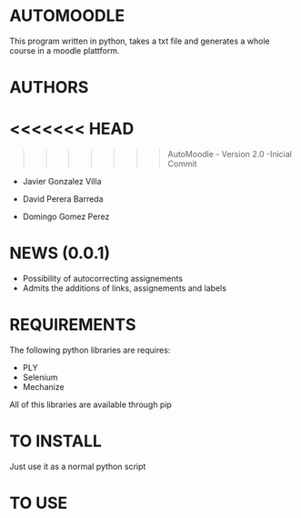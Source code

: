 AUTOMOODLE
======================================
This program written in python, takes a txt file and generates a whole
course in a moodle plattform.


AUTHORS
============
<<<<<<< HEAD
=======

>>>>>>> AutoMoodle - Version 2.0 -Inicial Commit
- Javier Gonzalez Villa

- David Perera Barreda

- Domingo Gomez Perez

NEWS (0.0.1)
============
- Possibility of autocorrecting assignements
- Admits the additions of links, assignements and labels


REQUIREMENTS
============
The following python libraries are requires:
- PLY
- Selenium
- Mechanize

All of this libraries are available through pip

TO INSTALL
==========

Just use it as a normal python script

TO USE
==========

